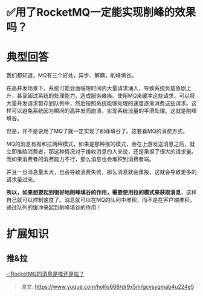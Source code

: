 # ✅用了RocketMQ一定能实现削峰的效果吗？


# 典型回答

我们都知道，MQ有三个好处，异步、解耦，削峰填谷。

在高并发场景下，系统可能会面临短时间内大量请求涌入，导致系统负载急剧上升，甚至超过系统的处理能力，造成服务瘫痪。使用MQ来缓冲这些请求，可以将大量并发请求暂存到队列中，然后按照系统能够处理的速度逐渐消费这些请求。这样可以避免系统因为瞬间的高并发而崩溃，实现系统流量的平滑处理。这就是削峰填谷。

但是，并不是说用了MQ了就一定实现了削峰填谷了。这要看MQ的消费方式。

MQ的消息有推和拉两种模式，如果是那种推的模式，会在上游发送消息之后，就立即推给消费者，那这种情况对于接收消息的人来说，还是承担了很大的请求量。而如果消费者的消费能力不行，那么消息也会堆积到消费者端。

并且一旦消息量太大，也会导致消费失败，那么消息就会重投，这就会导致更多的请求量过来。

**所以，如果想要起到很好地削峰填谷的作用，需要使用拉的模式来获取消息**，这样自己就可以控制速度了。消息就可以在MQ的队列中堆积，而不是在客户端堆积，通过队列的缓冲来起到削峰填谷的作用！


# 扩展知识


## 推&拉
[✅RocketMQ的消息是推还是拉？](https://www.yuque.com/hollis666/dr9x5m/bzhy0q?view=doc_embed)




> 原文: <https://www.yuque.com/hollis666/dr9x5m/gcvsygmab4u224e5>